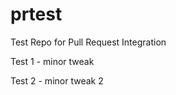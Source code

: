 prtest
======

Test Repo for Pull Request Integration


Test 1 - minor tweak

Test 2 - minor tweak 2
